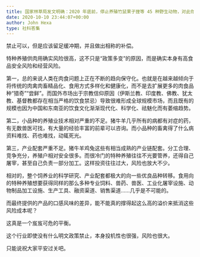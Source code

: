 ```yaml
---
title: 国家林草局发文明确：2020 年底前，停止养殖竹鼠果子狸等 45 种野生动物，对此你怎么看？
date: 2020-10-10 23:44:07+00:00
author: John Hexa
type: 社科答集
---
```

禁止可以，但是应该留足缓冲期，并且做出相称的补偿。

特种养殖供肉用确实风险很高，这不只是“政策多变”的原因，而是确实本身有高食品安全风险和经营风险。

第一，总的来说人类在肉食问题上正在不断的趋向保守化。也就是在越来越倾向于将传统的肉禽肉畜精品化、食用方式多样化和健康化，而不是去扩展更多的肉食品种“猎奇”“尝鲜”。而国外市场出于宗教信仰原因（伊斯兰教、印度教、佛教、犹太教、基督教都存在相当严格的饮食禁忌）导致很难形成全球规模市场，而且既有的规模也因为中国和东南亚的饮食文化渐渐现代化、科学化、祛魅化而有萎缩趋势。

第二，小品种的养殖业技术相对严重的不足。猪牛羊几乎所有的病都有对症的药，有无数兽医可找，有大量的经验丰富的前辈可以咨询。而小品种的畜禽得了什么病资料难找、药也难找，动辄死光。

第三，产业配套严重不足。猪牛羊鸡兔这些有相当成熟的产业链配套。分工合理、竞争充分，养殖户相对安全很多。而很冷门的特种养殖往往不光要管养，还得自己屠宰，甚至自己负责一部分加工。这样投资往往过大，风险也放大不少。

相对的，整个饲养业的科学研究、产业配套都极大的向一些优良品种转移。食用向的特种养殖想要获得同样的那么多种专业饲料、兽药、兽医、工业化屠宰设施、动物制品加工设施、生产工具、融资渠道、销售渠道……几乎是不可能的。

而最终提供的产品的口感风味的差异，能不能真的撑得起这么高的溢价来抵消这些风险成本呢？

这真是一个岌岌可危的平衡。

这个行业即使没有什么明文政策禁止，本身投机性也很强，风险也很大。

只能说祝大家平安过关吧。


